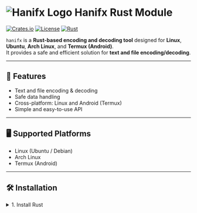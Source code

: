 # ![Hanifx Logo](https://via.placeholder.com/50) Hanifx Rust Module

[![Crates.io](https://img.shields.io/crates/v/hanifx)](https://crates.io/crates/hanifx)
[![License](https://img.shields.io/badge/license-MIT-green)](LICENSE)
[![Rust](https://img.shields.io/badge/rust-1.80+-orange)](https://www.rust-lang.org/)

`hanifx` is a **Rust-based encoding and decoding tool** designed for **Linux**, **Ubuntu**, **Arch Linux**, and **Termux (Android)**.  
It provides a safe and efficient solution for **text and file encoding/decoding**.

---

## 🔧 Features

- Text and file encoding & decoding
- Safe data handling
- Cross-platform: Linux and Android (Termux)
- Simple and easy-to-use API

---

## 🖥 Supported Platforms

- Linux (Ubuntu / Debian)
- Arch Linux
- Termux (Android)

---

## 🛠 Installation

<details>
<summary>1. Install Rust</summary>

To use `hanifx`, you first need **Rust** and **Cargo** installed.


### Ubuntu / Debian:

```bash
sudo apt update
sudo apt install rust ('error problem try this⬇️')
apt install rust

### Arch linux sudoudo pacman -Syu
sudo pacman -S rust
rustc --versicargorgo --version

### Termux (Android):

pkg update && pkg upgrade
pkg install rust
rustc --version
cargo --version

> ⚠️ If rustup is not available in Termux, installing via pkg install rust works fine.



</details><details>
<summary>2. Install Hanifx Crate</summary>Once Rust and Cargo are installed, you can install hanifx:

cargo install hanifx

> ⚠️ To use hanifx in your own project, add it to your Cargo.toml:



[dependencies]
hanifx = "0.1.0"
